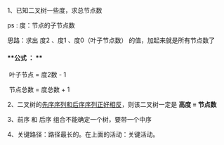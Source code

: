 1、已知二叉树一些度，求总节点数

ps :  度：节点的子节点数

思路：求出 度2 、度1 、度0（叶子节点数） 的值，加起来就是所有节点数了

#### **公式 ： **

​	叶子节点 = 度2数 - 1

​	节点总数 = 度总数 + 1 



2、二叉树的<u>先序序列和后序序列正好相反</u>，则该二叉树一定是  **高度 = 节点数** 



3、前序 和 后序 组合不能确定一个树，要带一个中序



4、关键路径：路径最长的。在上面的活动：关键活动。